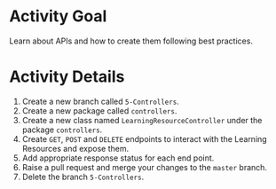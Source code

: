 # Activity Goal

Learn about APIs and how to create them following best practices.

# Activity Details
1. Create a new branch called `5-Controllers`.
2. Create a new package called `controllers`.
3. Create a new class named `LearningResourceController` under the package `controllers`.
4. Create `GET`, `POST` and `DELETE` endpoints to interact with the Learning Resources and expose them.
5. Add appropriate response status for each end point. 
6. Raise a pull request and merge your changes to the `master` branch.
7. Delete the branch `5-Controllers`.